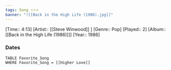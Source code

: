 ```yaml
---
tags: Song ⭐⭐⭐ 
banner: "![[Back in the High Life (1986).jpg]]"
---
```

[Time:: 4:13]
[Artist:: [[Steve Winwood]] ]
[Genre:: Pop]
[Played:: 2]
[Album:: [[Back in the High Life (1986)]]]
[Year:: 1986]
### Dates
````dataview
TABLE Favorite_Song
WHERE Favorite_Song = [[Higher Love]]
````